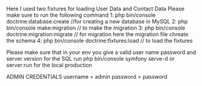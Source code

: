 Here I used two fixtures for loading User Data and Contact Data
Please make sure to run the following command
1: php bin/console doctrine:database:create  //for creating a new database in MySQL
2: php bin/console make:migration     // to make the migration
3: php bin/console doctrine:migration:migrate // for migration here the migration file chreate the schema 
4: php bin/console doctrine:fixtures:load   // to load the fixtures

Please make sure that in your env you give a valid user name password and server version for the SQL
run php bin/console symfony serve-d or server:run for the local production

ADMIN CREDENTIALS
username = admin
password = password
